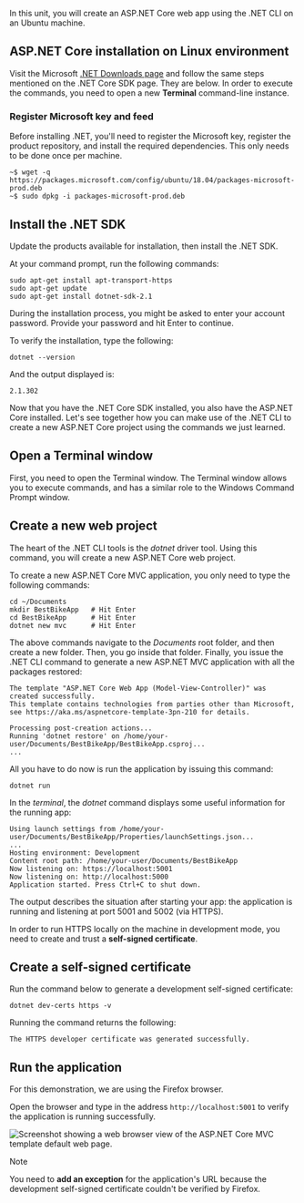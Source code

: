 ﻿In this unit, you will create an ASP.NET Core web app using the .NET CLI on an Ubuntu machine.

## ASP.NET Core installation on Linux environment

Visit the Microsoft [.NET Downloads page](https://www.microsoft.com/net/download) and follow the same steps mentioned on the .NET Core SDK page. They are below. In order to execute the commands, you need to open a new **Terminal** command-line instance.

### Register Microsoft key and feed

Before installing .NET, you'll need to register the Microsoft key, register the product repository, and install the required dependencies. This only needs to be done once per machine.

```console
~$ wget -q https://packages.microsoft.com/config/ubuntu/18.04/packages-microsoft-prod.deb
~$ sudo dpkg -i packages-microsoft-prod.deb
```

## Install the .NET SDK

Update the products available for installation, then install the .NET SDK.

At your command prompt, run the following commands:

```console
sudo apt-get install apt-transport-https
sudo apt-get update
sudo apt-get install dotnet-sdk-2.1
```

During the installation process, you might be asked to enter your account password. Provide your password and hit Enter to continue.

To verify the installation, type the following:

```console
dotnet --version
```

And the output displayed is:

```console
2.1.302
```

Now that you have the .NET Core SDK installed, you also have the ASP.NET Core installed. Let's see together how you can make use of the .NET CLI to create a new ASP.NET Core project using the commands we just learned.

## Open a Terminal window

First, you need to open the Terminal window. The Terminal window allows you to execute commands, and has a similar role to the Windows Command Prompt window.

## Create a new web project

The heart of the .NET CLI tools is the *dotnet* driver tool. Using this command, you will create a new ASP.NET Core web project.

To create a new ASP.NET Core MVC application, you only need to type the following commands:

```console
cd ~/Documents
mkdir BestBikeApp   # Hit Enter
cd BestBikeApp      # Hit Enter
dotnet new mvc      # Hit Enter
```

The above commands navigate to the *Documents* root folder, and then create a new folder. Then, you go inside that folder. Finally, you issue the .NET CLI command to generate a new ASP.NET MVC application with all the packages restored:

```console
The template "ASP.NET Core Web App (Model-View-Controller)" was created successfully.
This template contains technologies from parties other than Microsoft, see https://aka.ms/aspnetcore-template-3pn-210 for details.

Processing post-creation actions...
Running 'dotnet restore' on /home/your-user/Documents/BestBikeApp/BestBikeApp.csproj...
...
```

All you have to do now is run the application by issuing this command:

```console
dotnet run
```

In the *terminal*, the *dotnet* command displays some useful information for the running app:

```console
Using launch settings from /home/your-user/Documents/BestBikeApp/Properties/launchSettings.json...
...
Hosting environment: Development
Content root path: /home/your-user/Documents/BestBikeApp
Now listening on: https://localhost:5001
Now listening on: http://localhost:5000
Application started. Press Ctrl+C to shut down.
```

The output describes the situation after starting your app: the application is running and listening at port 5001 and 5002 (via HTTPS).

In order to run HTTPS locally on the machine in development mode, you need to create and trust a **self-signed certificate**.

## Create a self-signed certificate

Run the command below to generate a development self-signed certificate:

```console
dotnet dev-certs https -v
```

Running the command returns the following:

```console
The HTTPS developer certificate was generated successfully.
```

## Run the application

For this demonstration, we are using the Firefox browser.

Open the browser and type in the address `http://localhost:5001` to verify the application is running successfully.

![Screenshot showing a web browser view of the ASP.NET Core MVC template default web page.](../media/5-asp-core-mvc-default-template.PNG)

> [!NOTE]
> You need to **add an exception** for the application's URL because the development self-signed certificate couldn't be verified by Firefox.
